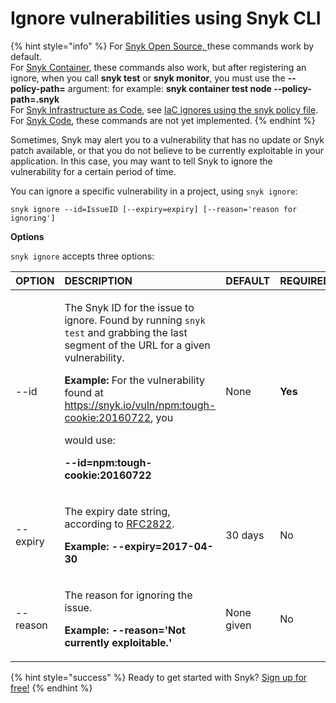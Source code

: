 # Ignore vulnerabilities using Snyk CLI

{% hint style="info" %}
For [Snyk Open Source, ](https://snyk.gitbook.io/user-docs/snyk-open-source)these commands work by default.  
For [Snyk Container](https://snyk.gitbook.io/user-docs/snyk-container), these commands also work, but after registering an ignore, when you call **snyk test** or **snyk monitor**, you must use the **--policy-path=** argument: for example: **snyk container test node --policy-path=.snyk**  
For [Snyk Infrastructure as Code](https://support.snyk.io/hc/en-us/categories/360001342678-Infrastructure-as-code), see [IaC ignores using the snyk policy file](https://snyk.gitbook.io/user-docs/snyk-infrastructure-as-code/snyk-cli-for-infrastructure-as-code/iac-ignores-using-the-.snyk-policy-file).  
For [Snyk Code](https://snyk.gitbook.io/user-docs/snyk-code), these commands are not yet implemented.
{% endhint %}

Sometimes, Snyk may alert you to a vulnerability that has no update or Snyk patch available, or that you do not believe to be currently exploitable in your application. In this case, you may want to tell Snyk to ignore the vulnerability for a certain period of time.

You can ignore a specific vulnerability in a project, using `snyk ignore`:

```text
snyk ignore --id=IssueID [--expiry=expiry] [--reason='reason for ignoring']
```

**Options**

`snyk ignore` accepts three options:

<table>
  <thead>
    <tr>
      <th style="text-align:left"><b>OPTION</b>
      </th>
      <th style="text-align:left"><b>DESCRIPTION</b>
      </th>
      <th style="text-align:left"><b>DEFAULT</b>
      </th>
      <th style="text-align:left"><b>REQUIRED</b>
      </th>
    </tr>
  </thead>
  <tbody>
    <tr>
      <td style="text-align:left">--id</td>
      <td style="text-align:left">
        <p>The Snyk ID for the issue to ignore. Found by running <code>snyk test</code> and
          grabbing the last segment of the URL for a given vulnerability.</p>
        <p><b>Example:</b> For the vulnerability found at <a href="https://snyk.io/vuln/npm:tough-cookie:20160722">https://snyk.io/vuln/npm:tough-cookie:20160722</a>,
          you</p>
        <p>would use:</p>
        <p><b>--id=npm:tough-cookie:20160722</b>
        </p>
      </td>
      <td style="text-align:left">None</td>
      <td style="text-align:left"><b>Yes</b>
      </td>
    </tr>
    <tr>
      <td style="text-align:left">--expiry</td>
      <td style="text-align:left">
        <p>The expiry date string, according to <a href="https://tools.ietf.org/html/rfc2822#page-14">RFC2822</a>.</p>
        <p><b>Example: --expiry=2017-04-30</b>
        </p>
      </td>
      <td style="text-align:left">30 days</td>
      <td style="text-align:left">No</td>
    </tr>
    <tr>
      <td style="text-align:left">--reason</td>
      <td style="text-align:left">
        <p>The reason for ignoring the issue.</p>
        <p><b>Example: --reason=&apos;Not currently exploitable.&apos;</b>
        </p>
      </td>
      <td style="text-align:left">None given</td>
      <td style="text-align:left">No</td>
    </tr>
  </tbody>
</table>

{% hint style="success" %}
Ready to get started with Snyk? [Sign up for free!](https://snyk.io/login?cta=sign-up&loc=footer&page=support_docs_page)
{% endhint %}

